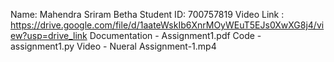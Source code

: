 Name: Mahendra Sriram Betha Student ID: 700757819 Video Link : https://drive.google.com/file/d/1aateWskIb6XnrMOyWEuT5EJs0XwXG8j4/view?usp=drive_link 
Documentation - Assignment1.pdf
Code -  assignment1.py 
Video - Nueral Assignment-1.mp4
